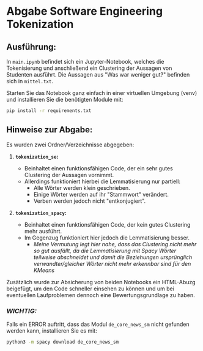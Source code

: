 # Abgabe Software Engineering Tokenization

## Ausführung:
In `main.ipynb` befindet sich ein Jupyter-Notebook, welches die Tokenisierung und anschließend ein Clustering der
Aussagen von Studenten ausführt. Die Aussagen aus "Was war weniger gut?" befinden sich in `mittel.txt`.

Starten Sie das Notebook ganz einfach in einer virtuellen Umgebung (venv) und installieren Sie die benötigten Module
mit:

```bash
pip install -r requirements.txt
```

## Hinweise zur Abgabe:
Es wurden zwei Ordner/Verzeichnisse abgegeben:

1. **`tokenization_se`:**
   - Beinhaltet einen funktionsfähigen Code, der ein sehr gutes Clustering der Aussagen vornimmt.
   - Allerdings funktioniert hierbei die Lemmatisierung nur partiell:
     - Alle Wörter werden klein geschrieben.
     - Einige Wörter werden auf ihr "Stammwort" verändert.
     - Verben werden jedoch nicht "entkonjugiert".

2. **`tokenization_spacy`:**
   - Beinhaltet einen funktionsfähigen Code, der kein gutes Clustering mehr ausführt.
   - Im Gegenzug funktioniert hier jedoch die Lemmatisierung besser.
     - _Meine Vermutung legt hier nahe, dass das Clustering nicht mehr so gut ausfällt, da die Lemmatisierung mit
     Spacy Wörter teilweise abschneidet und damit die Beziehungen ursprünglich verwandter/gleicher Wörter nicht mehr
     erkennbar sind für den KMeans_

Zusätzlich wurde zur Absicherung von beiden Notebooks ein HTML-Abuzg beigefügt, um den Code schneller einsehen zu
können und um bei eventuellen Laufproblemen dennoch eine Bewertungsgrundlage zu haben.

### _WICHTIG:_
Falls ein ERROR auftritt, dass das Modul `de_core_news_sm` nicht gefunden werden kann, installieren Sie es mit:

```bash
python3 -m spacy download de_core_news_sm
